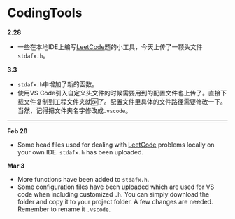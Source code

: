 # CodingTools
**2.28**
- 一些在本地IDE上编写[LeetCode](https://leetcode-cn.com/)题的小工具，今天上传了一颗头文件`stdafx.h`。

**3.3**
- `stdafx.h`中增加了新的函数。
- 使用VS Code引入自定义头文件的时候需要用到的配置文件也上传了。直接下载文件复制到工程文件夹就🆗了。配置文件里具体的文件路径需要修改一下。当然，记得把文件夹名字修改成`.vscode`。
----
**Feb 28**
- Some head files used for dealing with [LeetCode](https://leetcode-cn.com/) problems locally on your own IDE. `stdafx.h` has been uploaded.

**Mar 3**
- More functions have been added to `stdafx.h`.
- Some configuration files have been uploaded which are used for VS code when including customized `.h`. You can simply download the folder and copy it to your project folder. A few changes are needed. Remember to rename it `.vscode`.

